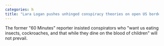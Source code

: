 ```yaml
---
categories: h
title: "Lara Logan pushes unhinged conspiracy theories on open US border being ‘Satan’s way’ of controlling world "
---
```

The former "60 Minutes" reporter insisted conspirators who "want us eating insects, cockroaches, and that while they dine on the blood of children" will not prevail.